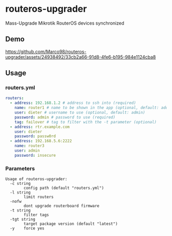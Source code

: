 # routeros-upgrader

Mass-Upgrade Mikrotik RouterOS devices synchronized

## Demo

https://github.com/Marco98/routeros-upgrader/assets/24938492/33cb2a66-91d8-4fe6-b195-984e1124cba8

## Usage

### routers.yml

```yaml
routers:
  - address: 192.168.1.2 # address to ssh into (required)
    name: router1 # name to be shown in the app (optional, default: address)
    user: dieter # username to use (optional, default: admin)
    password: admin # password to use (required)
    tag: failover # tag to filter with the -t parameter (optional)
  - address: rtr.example.com
    user: dieter
    password: passw0rd
  - address: 192.168.5.6:2222
    name: router3
    user: admin
    password: insecure
```

### Parameters

```shell
Usage of routeros-upgrader:
  -c string
        config path (default "routers.yml")
  -l string
        limit routers
  -nofw
        dont upgrade routerboard firmware
  -t string
        filter tags
  -tgt string
        target package version (default "latest")
  -y    force yes
```
